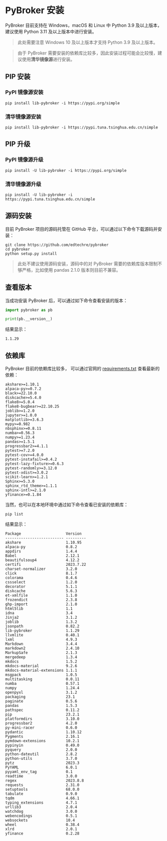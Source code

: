 # PyBroker 安装

PyBroker 目前支持在 Windows，macOS 和 Linux 中 Python 3.9 及以上版本，
建议使用 Python 3.11 及以上版本中进行安装。

> 此处需要注意 Windows 10 及以上版本才支持 Python 3.9 及以上版本。

> 由于 PyBroker 需要安装的依赖库比较多，因此安装过程可能会比较慢，建议使用**清华镜像源**进行安装。

## PIP 安装

### PyPI 镜像源安装

``` shell
pip install lib-pybroker -i https://pypi.org/simple
```

### 清华镜像源安装

``` shell
pip install lib-pybroker -i https://pypi.tuna.tsinghua.edu.cn/simple
```

## PIP 升级

### PyPI 镜像源升级

``` shell
pip install -U lib-pybroker -i https://pypi.org/simple
```

### 清华镜像源升级

``` shell
pip install -U lib-pybroker -i https://pypi.tuna.tsinghua.edu.cn/simple
```

## 源码安装

目前 PyBroker 项目的源码托管在 GitHub 平台，可以通过以下命令下载源码并安装：

``` shell
git clone https://github.com/edtechre/pybroker
cd pybroker
python setup.py install
```

> 此处不建议使用源码安装，源码中的对 PyBroker 需要的依赖库版本限制不够严格，比如使用 pandas 2.1.0
版本则目前不兼容。

## 查看版本

当成功安装 PyBroker 后，可以通过如下命令查看安装的版本：

```python
import pybroker as pb

print(pb.__version__)
```

结果显示：

```shell
1.1.29
```

## 依赖库

PyBroker 目前的依赖库比较多，
可以通过官网的 [requirements.txt](https://github.com/edtechre/pybroker/blob/master/requirements.txt)
查看最新的依赖：

```shell
akshare>=1.10.1
alpaca-py>=0.7.2
black>=22.10.0
diskcache>=5.4.0
flake8>=5.0.4
flake8-bugbear>=22.10.25
joblib>=1.2.0
jupyter>=1.0.0
matplotlib>=3.6.3
mypy>=0.982
nbsphinx>=0.8.11
numba>=0.56.3
numpy>=1.23.4
pandas>=1.5.1
progressbar2>=4.1.1
pytest>=7.2.0
pytest-cov>=4.0.0
pytest-instafail>=0.4.2
pytest-lazy-fixture>=0.6.3
pytest-randomly>=3.12.0
pytest-xdist>=3.0.2
scikit-learn>=1.2.1
Sphinx>=5.3.0
sphinx_rtd_theme>=1.1.1
sphinx-intl>=2.1.0
yfinance>=0.1.84
```

当然，也可以在本地环境中通过如下命令查看已安装的依赖库：

```shell
pip list
```

结果显示：

```shell
Package                    Version
-------------------------- ---------
akshare                    1.10.95
alpaca-py                  0.8.2
appdirs                    1.4.4
Babel                      2.12.1
beautifulsoup4             4.12.2
certifi                    2023.7.22
charset-normalizer         3.2.0
click                      8.1.7
colorama                   0.4.6
cssselect                  1.2.0
decorator                  5.1.1
diskcache                  5.6.3
et-xmlfile                 1.1.0
frozendict                 2.3.8
ghp-import                 2.1.0
html5lib                   1.1
idna                       3.4
Jinja2                     3.1.2
joblib                     1.3.2
jsonpath                   0.82.2
lib-pybroker               1.1.29
llvmlite                   0.40.1
lxml                       4.9.3
Markdown                   3.4.4
markdown2                  2.4.10
MarkupSafe                 2.1.3
mergedeep                  1.3.4
mkdocs                     1.5.2
mkdocs-material            9.2.6
mkdocs-material-extensions 1.1.1
msgpack                    1.0.5
multitasking               0.0.11
numba                      0.57.1
numpy                      1.24.4
openpyxl                   3.1.2
packaging                  23.1
paginate                   0.5.6
pandas                     1.5.3
pathspec                   0.11.2
pip                        23.2.1
platformdirs               3.10.0
progressbar2               4.2.0
py-mini-racer              0.6.0
pydantic                   1.10.12
Pygments                   2.16.1
pymdown-extensions         10.2.1
pypinyin                   0.49.0
pyquery                    2.0.0
python-dateutil            2.8.2
python-utils               3.7.0
pytz                       2023.3
PyYAML                     6.0.1
pyyaml_env_tag             0.1
readtime                   3.0.0
regex                      2023.8.8
requests                   2.31.0
setuptools                 68.0.0
tabulate                   0.9.0
tqdm                       4.66.1
typing_extensions          4.7.1
urllib3                    2.0.4
watchdog                   3.0.0
webencodings               0.5.1
websockets                 10.4
wheel                      0.38.4
xlrd                       2.0.1
yfinance                   0.2.28
```
